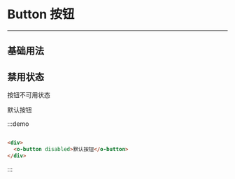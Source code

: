 # Button 按钮

---

## 基础用法

## 禁用状态

按钮不可用状态

<div class="demo-block">
  <div>
    <o-button disabled>默认按钮</o-button>
  </div>
</div>

:::demo
```html

<div>
  <o-button disabled>默认按钮</o-button>
</div>

```
:::